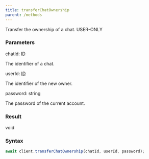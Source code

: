 ```yaml
---
title: transferChatOwnership
parent: /methods
---
```


Transfer the ownership of a chat.<span class="select-none"> <span class="inline-flex w-fit items-center"><span class="w-fit bg-dbt px-1.5 rounded-md select-none text-fgt text-[10px]">USER-ONLY</span></span> </span>

### Parameters 

<div class="flex flex-col gap-3"><div><div class="font-mono" id="p_chatId" data-anchor><span class="font-bold">chatId</span><span class="opacity-50">:</span> <a href="/gh/types/id"  >ID</a></div><div class="pl-3"><div class="no-margin">

The identifier of a chat.

</div></div></div><div><div class="font-mono" id="p_userId" data-anchor><span class="font-bold">userId</span><span class="opacity-50">:</span> <a href="/gh/types/id"  >ID</a></div><div class="pl-3"><div class="no-margin">

The identifier of the new owner.

</div></div></div><div><div class="font-mono" id="p_password" data-anchor><span class="font-bold">password</span><span class="opacity-50">:</span> <span>string</span></div><div class="pl-3"><div class="no-margin">

The password of the current account.

</div></div></div></div>

### Result 

<div class="font-mono"><span>void</span></div>

### Syntax

```ts
await client.transferChatOwnership(chatId, userId, password);
```



